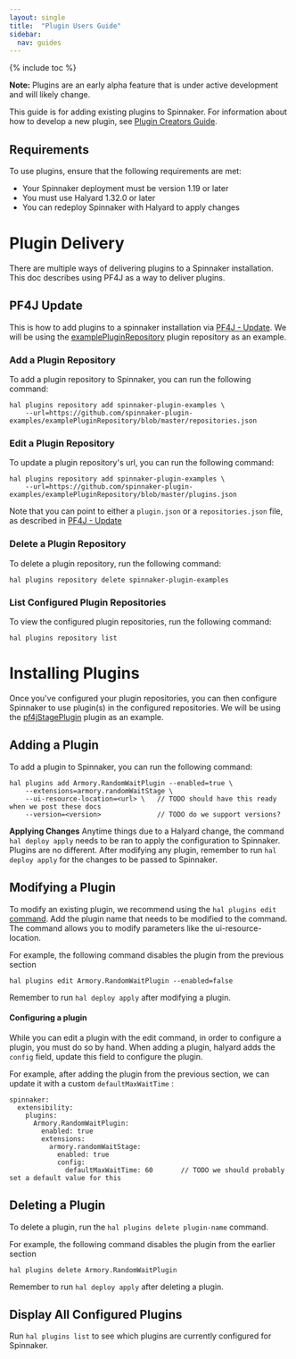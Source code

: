 ```yaml
---
layout: single
title:  "Plugin Users Guide"
sidebar:
  nav: guides
---
```


{% include toc %}

<div class="notice--danger">
  <strong>Note:</strong> Plugins are an early alpha feature that is under active development and will likely change.
</div>

This guide is for adding existing plugins to Spinnaker. For information about how to develop a new plugin, see [Plugin Creators Guide](/guides/developer/plugin-creators). 

## Requirements

To use plugins, ensure that the following requirements are met:
* Your Spinnaker deployment must be version 1.19 or later
* You must use Halyard 1.32.0 or later
* You can redeploy Spinnaker with Halyard to apply changes

# Plugin Delivery
There are multiple ways of delivering plugins to a Spinnaker installation.
This doc describes using PF4J as a way to deliver plugins.

## PF4J Update
This is how to add plugins to a spinnaker installation via [PF4J - Update](https://github.com/pf4j/pf4j-update).
We will be using the [examplePluginRepository](https://github.com/spinnaker-plugin-examples/examplePluginRepository) plugin repository as an example.

### Add a Plugin Repository

To add a plugin repository to Spinnaker, you can run the following command:  
```
hal plugins repository add spinnaker-plugin-examples \
    --url=https://github.com/spinnaker-plugin-examples/examplePluginRepository/blob/master/repositories.json
```

### Edit a Plugin Repository
To update a plugin repository's url, you can run the following command:  
```
hal plugins repository add spinnaker-plugin-examples \
    --url=https://github.com/spinnaker-plugin-examples/examplePluginRepository/blob/master/plugins.json
```

Note that you can point to either a `plugin.json` or a `repositories.json` file, as described in [PF4J - Update](https://github.com/pf4j/pf4j-update)

### Delete a Plugin Repository
To delete a plugin repository, run the following command:  
```
hal plugins repository delete spinnaker-plugin-examples
```

### List Configured Plugin Repositories
To view the configured plugin repositories, run the following command:
```
hal plugins repository list
```

# Installing Plugins
Once you've configured your plugin repositories, you can then configure Spinnaker to use plugin(s) in the configured repositories.
We will be using the [pf4jStagePlugin](https://github.com/spinnaker-plugin-examples/pf4jStagePlugin) plugin as an example.

## Adding a Plugin

To add a plugin to Spinnaker, you can run the following command:  
```
hal plugins add Armory.RandomWaitPlugin --enabled=true \
    --extensions=armory.randomWaitStage \
    --ui-resource-location=<url> \   // TODO should have this ready when we post these docs
    --version=<version>              // TODO do we support versions?
```

**Applying Changes**
Anytime things due to a Halyard change, the command `hal deploy apply` needs to be ran to apply the configuration to Spinnaker. Plugins are no different. After modifying any plugin, remember to run `hal deploy apply` for the changes to be passed to Spinnaker.

## Modifying a Plugin
To modify an existing plugin, we recommend using the `hal plugins edit` [command](https://www.spinnaker.io/reference/halyard/commands/#hal-plugins-edit). Add the plugin name that needs to be modified to the command. The command allows you to modify parameters like the ui-resource-location.

For example, the following command disables the plugin from the previous section
```
hal plugins edit Armory.RandomWaitPlugin --enabled=false
```

Remember to run `hal deploy apply` after modifying a plugin.

#### Configuring a plugin
While you can edit a plugin with the edit command, in order to configure a plugin, you must do so by hand.
When adding a plugin, halyard adds the `config` field, update this field to configure the plugin.

For example, after adding the plugin from the previous section, we can update it with a custom `defaultMaxWaitTime` :
```
spinnaker:
  extensibility:
    plugins:
      Armory.RandomWaitPlugin:
        enabled: true
        extensions:
          armory.randomWaitStage:
            enabled: true
            config:
              defaultMaxWaitTime: 60       // TODO we should probably set a default value for this
```

## Deleting a Plugin

To delete a plugin, run the `hal plugins delete plugin-name` command.

For example, the following command disables the plugin from the earlier section
```
hal plugins delete Armory.RandomWaitPlugin
```

Remember to run `hal deploy apply` after deleting a plugin.

## Display All Configured Plugins

Run `hal plugins list` to see which plugins are currently configured for Spinnaker.

